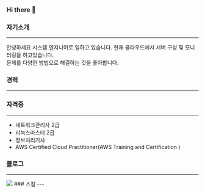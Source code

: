 ### Hi there 👋

<!--
**hkiyeon/hkiyeon** is a ✨ _special_ ✨ repository because its `README.md` (this file) appears on your GitHub profile.

Here are some ideas to get you started:

- 🔭 I’m currently working on ...
- 🌱 I’m currently learning ...
- 👯 I’m looking to collaborate on ...
- 🤔 I’m looking for help with ...
- 💬 Ask me about ...
- 📫 How to reach me: ...
- 😄 Pronouns: ...
- ⚡ Fun fact: ...
-->
### 자기소개
---
안녕하세요
시스템 엔지니어로 일하고 있습니다. 현재 클라우드에서 서버 구성 및 모니터링을 하고있습니다.<br/>
문제를 다양한 방법으로 해결하는 것을 좋아합니다.

### 경력
---

### 자격증
---
* 네트워크관리사 2급
* 리눅스마스터 2급
* 정보처리기사
* AWS Certified Cloud Practitioner(AWS Training and Certification )

### 블로그
---
<img src="https://img.shields.io/badge/VELOG-#20C997?style=for-the-badge&logo=VELOG&logoColor=white">
### 스킬
---

